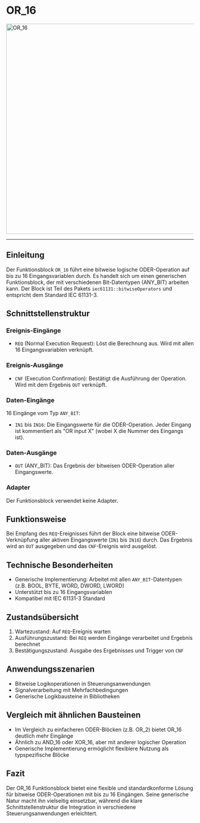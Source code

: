 # OR_16

<img width="1122" height="564" alt="OR_16" src="https://github.com/user-attachments/assets/66c5d8cb-c64e-4172-bdf4-d16ea62509cc" />

* * * * * * * * * *
## Einleitung
Der Funktionsblock `OR_16` führt eine bitweise logische ODER-Operation auf bis zu 16 Eingangsvariablen durch. Es handelt sich um einen generischen Funktionsblock, der mit verschiedenen Bit-Datentypen (ANY_BIT) arbeiten kann. Der Block ist Teil des Pakets `iec61131::bitwiseOperators` und entspricht dem Standard IEC 61131-3.

## Schnittstellenstruktur

### **Ereignis-Eingänge**
- `REQ` (Normal Execution Request): Löst die Berechnung aus. Wird mit allen 16 Eingangsvariablen verknüpft.

### **Ereignis-Ausgänge**
- `CNF` (Execution Confirmation): Bestätigt die Ausführung der Operation. Wird mit dem Ergebnis `OUT` verknüpft.

### **Daten-Eingänge**
16 Eingänge vom Typ `ANY_BIT`:
- `IN1` bis `IN16`: Die Eingangswerte für die ODER-Operation. Jeder Eingang ist kommentiert als "OR input X" (wobei X die Nummer des Eingangs ist).

### **Daten-Ausgänge**
- `OUT` (ANY_BIT): Das Ergebnis der bitweisen ODER-Operation aller Eingangswerte.

### **Adapter**
Der Funktionsblock verwendet keine Adapter.

## Funktionsweise
Bei Empfang des `REQ`-Ereignisses führt der Block eine bitweise ODER-Verknüpfung aller aktiven Eingangswerte (`IN1` bis `IN16`) durch. Das Ergebnis wird an `OUT` ausgegeben und das `CNF`-Ereignis wird ausgelöst.

## Technische Besonderheiten
- Generische Implementierung: Arbeitet mit allen `ANY_BIT`-Datentypen (z.B. BOOL, BYTE, WORD, DWORD, LWORD)
- Unterstützt bis zu 16 Eingangsvariablen
- Kompatibel mit IEC 61131-3 Standard

## Zustandsübersicht
1. Wartezustand: Auf `REQ`-Ereignis warten
2. Ausführungszustand: Bei `REQ` werden Eingänge verarbeitet und Ergebnis berechnet
3. Bestätigungszustand: Ausgabe des Ergebnisses und Trigger von `CNF`

## Anwendungsszenarien
- Bitweise Logikoperationen in Steuerungsanwendungen
- Signalverarbeitung mit Mehrfachbedingungen
- Generische Logikbausteine in Bibliotheken

## Vergleich mit ähnlichen Bausteinen
- Im Vergleich zu einfacheren ODER-Blöcken (z.B. OR_2) bietet OR_16 deutlich mehr Eingänge
- Ähnlich zu AND_16 oder XOR_16, aber mit anderer logischer Operation
- Generische Implementierung ermöglicht flexiblere Nutzung als typspezifische Blöcke

## Fazit
Der OR_16 Funktionsblock bietet eine flexible und standardkonforme Lösung für bitweise ODER-Operationen mit bis zu 16 Eingängen. Seine generische Natur macht ihn vielseitig einsetzbar, während die klare Schnittstellenstruktur die Integration in verschiedene Steuerungsanwendungen erleichtert.
